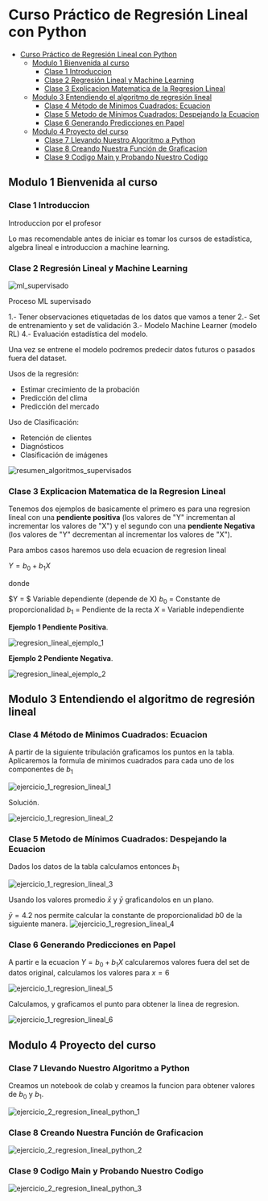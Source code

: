 # Curso Práctico de Regresión Lineal con Python

- [Curso Práctico de Regresión Lineal con Python](#curso-práctico-de-regresión-lineal-con-python)
  - [Modulo 1 Bienvenida al curso](#modulo-1-bienvenida-al-curso)
    - [Clase 1 Introduccion](#clase-1-introduccion)
    - [Clase 2 Regresión Lineal y Machine Learning](#clase-2-regresión-lineal-y-machine-learning)
    - [Clase 3 Explicacion Matematica de la Regresion Lineal](#clase-3-explicacion-matematica-de-la-regresion-lineal)
  - [Modulo 3 Entendiendo el algoritmo de regresión lineal](#modulo-3-entendiendo-el-algoritmo-de-regresión-lineal)
    - [Clase 4 Método de Minimos Cuadrados: Ecuacion](#clase-4-método-de-minimos-cuadrados-ecuacion)
    - [Clase 5 Metodo de Mínimos Cuadrados: Despejando la Ecuacion](#clase-5-metodo-de-mínimos-cuadrados-despejando-la-ecuacion)
    - [Clase 6 Generando Predicciones en Papel](#clase-6-generando-predicciones-en-papel)
  - [Modulo 4 Proyecto del curso](#modulo-4-proyecto-del-curso)
    - [Clase 7 Llevando Nuestro Algoritmo a Python](#clase-7-llevando-nuestro-algoritmo-a-python)
    - [Clase 8 Creando Nuestra Función de Graficacion](#clase-8-creando-nuestra-función-de-graficacion)
    - [Clase 9 Codigo Main y Probando Nuestro Codigo](#clase-9-codigo-main-y-probando-nuestro-codigo)

## Modulo 1 Bienvenida al curso

### Clase 1 Introduccion

Introduccion por el profesor

Lo mas recomendable antes de iniciar es tomar los cursos de estadística, algebra lineal  e introduccion a machine learning.

### Clase 2 Regresión Lineal y Machine Learning

![ml_supervisado](src/ml_supervisado.png)

Proceso ML supervisado

1.- Tener observaciones etiquetadas de los datos que vamos a tener
2.-  Set de  entrenamiento y set de validación
3.- Modelo Machine Learner (modelo RL)
4.- Evaluación estadística del modelo.

Una vez se entrene el modelo  podremos predecir datos futuros o pasados fuera del dataset.

Usos de la regresión:

- Estimar crecimiento de la probación
- Predicción del clima
- Predicción del mercado

Uso de Clasificación:

- Retención de clientes
- Diagnósticos
- Clasificación de imágenes

![resumen_algoritmos_supervisados](src/resumen_algoritmos_supervisados.png)

### Clase 3 Explicacion Matematica de la Regresion Lineal

Tenemos dos ejemplos de basicamente el primero es para una regresion lineal con una **pendiente positiva** (los valores de "Y" incrementan al incrementar los valores de "X") y el segundo con una **pendiente Negativa** (los valores de "Y" decrementan al incrementar los valores de "X").

Para ambos casos haremos uso dela ecuacion de regresion lineal 

$Y = b_0 + b_1X$

donde

$Y = $ Variable dependiente (depende de X)
$b_0$ = Constante de proporcionalidad 
$b_1$ = Pendiente de la recta
$X$ = Variable independiente

**Ejemplo 1 Pendiente Positiva**.

![regresion_lineal_ejemplo_1](src/regresion_lineal_ejemplo_1.png)

**Ejemplo 2 Pendiente Negativa**.

![regresion_lineal_ejemplo_2](src/regresion_lineal_ejemplo_2.png)

## Modulo 3 Entendiendo el algoritmo de regresión lineal

### Clase 4 Método de Minimos Cuadrados: Ecuacion

A partir de la siguiente tribulación graficamos los puntos en la tabla. Aplicaremos la formula de minimos cuadrados para cada uno de los componentes de $b_1$

![ejercicio_1_regresion_lineal_1](src/ejercicio_1_regresion_lineal_1.png)

Solución.

![ejercicio_1_regresion_lineal_2](src/ejercicio_1_regresion_lineal_2.png)

### Clase 5 Metodo de Mínimos Cuadrados: Despejando la Ecuacion

Dados los datos de la tabla calculamos entonces $b_1$

![ejercicio_1_regresion_lineal_3](src/ejercicio_1_regresion_lineal_3.png)

Usando los valores promedio $\bar{x}$ y $\bar{y}$ graficandolos en un plano.

 $\bar{y} = 4.2$  nos permite calcular la constante de proporcionalidad $b0$ de la siguiente manera.
![ejercicio_1_regresion_lineal_4](src/ejercicio_1_regresion_lineal_4.png)

### Clase 6 Generando Predicciones en Papel

A partir e la ecuacion $Y = b_0 + b_1X$ calcularemos valores fuera del set de datos original, calculamos los valores para $x = 6$

![ejercicio_1_regresion_lineal_5](src/ejercicio_1_regresion_lineal_5.png)

Calculamos, y graficamos el punto para obtener la linea de regresion.

![ejercicio_1_regresion_lineal_6](src/ejercicio_1_regresion_lineal_6.png)

## Modulo 4 Proyecto del curso

### Clase 7 Llevando Nuestro Algoritmo a Python

Creamos un notebook de colab y creamos la funcion para obtener valores de $b_0$ y $b_1$.

![ejercicio_2_regresion_lineal_python_1](src/ejercicio_2_regresion_lineal_python_1.png)

### Clase 8 Creando Nuestra Función de Graficacion

![ejercicio_2_regresion_lineal_python_2](src/ejercicio_2_regresion_lineal_python_2.png)

### Clase 9 Codigo Main y Probando Nuestro Codigo

![ejercicio_2_regresion_lineal_python_3](src/ejercicio_2_regresion_lineal_python_3.png)